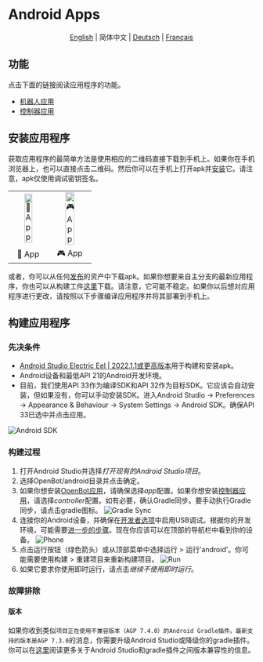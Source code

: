 # Android Apps

<p align="center">
  <a href="README.md">English</a> |
  <span>简体中文</span> |
  <a href="README.de-DE.md">Deutsch</a> |
  <a href="README.fr-FR.md">Français</a>
</p>

## 功能

点击下面的链接阅读应用程序的功能。

- [机器人应用](robot/README.md)
- [控制器应用](controller/README.md)

## 安装应用程序

获取应用程序的最简单方法是使用相应的二维码直接下载到手机上。如果你在手机浏览器上，也可以直接点击二维码。然后你可以在手机上打开apk并[安装](https://www.lifewire.com/install-apk-on-android-4177185)它。请注意，apk仅使用调试密钥签名。

<table style="width:100%;border:none;text-align:center">
  <tr>
    <td>  <a href="https://app.openbot.org/robot" target="_blank">
    <img alt="🤖 App" width="50%" src="../docs/images/robot_app_qr_code.png" />
  </a>
    </td>
    <td>
  <a href="https://app.openbot.org/controller" target="_blank">
    <img alt="🎮 App" width="50%" src="../docs/images/controller_app_qr_code.png" />
  </a>
      </td>
  </tr>
  <tr>
    <td>🤖 App</td>
    <td>🎮 App</td>
  </tr>
</table>

或者，你可以从任何[发布](https://github.com/intel-isl/OpenBot/releases)的资产中下载apk。如果你想要来自主分支的最新应用程序，你也可以从构建工件[这里](https://github.com/intel-isl/OpenBot/actions?query=workflow%3A%22Java+CI+with+Gradle%22)下载。请注意，它可能不稳定。如果你以后想对应用程序进行更改，请按照以下步骤编译应用程序并将其部署到手机上。

## 构建应用程序

### 先决条件

- [Android Studio Electric Eel | 2022.1.1或更高版本](https://developer.android.com/studio/index.html)用于构建和安装apk。
- Android设备和最低API 21的Android开发环境。
- 目前，我们使用API 33作为编译SDK和API 32作为目标SDK。它应该会自动安装，但如果没有，你可以手动安装SDK。进入Android Studio -> Preferences -> Appearance & Behaviour -> System Settings -> Android SDK。确保API 33已选中并点击应用。

![Android SDK](../docs/images/android_studio_sdk.jpg)

### 构建过程

1. 打开Android Studio并选择*打开现有的Android Studio项目*。
2. 选择OpenBot/android目录并点击确定。
3. 如果你想安装[OpenBot应用](app/README.md)，请确保选择*app*配置。如果你想安装[控制器应用](controller/README.md)，请选择*controller*配置。如有必要，确认Gradle同步。要手动执行Gradle同步，请点击gradle图标。
  ![Gradle Sync](../docs/images/android_studio_bar_gradle.jpg)
4. 连接你的Android设备，并确保在[开发者选项](https://developer.android.com/studio/debug/dev-options)中启用USB调试。根据你的开发环境，可能需要[进一步的步骤](https://developer.android.com/studio/run/device)。现在你应该可以在顶部的导航栏中看到你的设备。
  ![Phone](../docs/images/android_studio_bar_phone.jpg)
5. 点击运行按钮（绿色箭头）或从顶部菜单中选择运行 > 运行'android'。你可能需要使用构建 > 重建项目来重新构建项目。
  ![Run](../docs/images/android_studio_bar_run.jpg)
6. 如果它要求你使用即时运行，请点击*继续不使用即时运行*。

### 故障排除

#### 版本

如果你收到类似`项目正在使用不兼容版本（AGP 7.4.0）的Android Gradle插件。最新支持的版本是AGP 7.3.0`的消息，你需要升级Android Studio或降级你的gradle插件。你可以在[这里](https://developer.android.com/studio/releases/gradle-plugin#android_gradle_plugin_and_android_studio_compatibility)阅读更多关于Android Studio和gradle插件之间版本兼容性的信息。